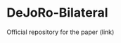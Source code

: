 # DeJoRo-Bilateral
Official repository for the paper (link)
    <?php
        echo "Hello world!";
    ?>
